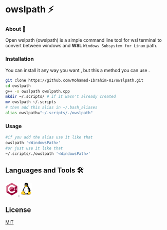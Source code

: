 # owslpath ⚡

### About 💬
Open wslpath (owslpath) is a simple command line tool for wsl terminal to convert between windows and **WSL** `Windows Subsystem for Linux` path. 

### Installation

You can install it any way you want , but this a method you can use .

```bash
git clone https://github.com/Mohamed-Ibrahim-01/owslpath.git
cd owslpath
g++ -o owslpath owslpath.cpp
mkdir ~/.scripts/ # if it wasn't already created
mv owslpath ~/.scripts
# then add this alias in ~/.bash_aliases
alias owslpath="~/.scripts/./owslpath"
```

### Usage

```bash
#if you add the alias use it like that
owslpath '<WindowsPath>'
#or just use it like that
~/.scripts/./owslpath '<WindowsPath>'
```

## Languages and Tools 🛠
<p align="left"> 
<a href="https://www.w3schools.com/cpp/" target="_blank">
  <img src="https://raw.githubusercontent.com/devicons/devicon/master/icons/cplusplus/cplusplus-original.svg" alt="cplusplus" width="40" height="40"/> 
</a> 
<a href="https://www.linux.org/" target="_blank">
  <img src="https://raw.githubusercontent.com/devicons/devicon/master/icons/linux/linux-original.svg" alt="linux" width="40" height="40"/> 
</a> 
</p>

## License
[MIT](https://choosealicense.com/licenses/mit/)
